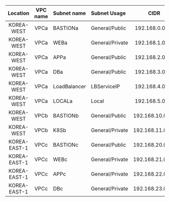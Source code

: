 |Location|VPC name|Subnet name|Subnet Usage|CIDR|
|:------------:|:----:|:---------|:----------|:-----------------:|
|KOREA-WEST|VPCa|BASTIONa|General/Public|192.168.0.0/24|
|KOREA-WEST|VPCa|WEBa|General/Private|192.168.1.0/24|
|KOREA-WEST|VPCa|APPa|General/Public|192.168.2.0/24|
|KOREA-WEST|VPCa|DBa|General/Public|192.168.3.0/24|
|KOREA-WEST|VPCa|LoadBalancer|LBServiceIP|192.168.4.0/27|
|KOREA-WEST|VPCa|LOCALa|Local|192.168.5.0/24|
|KOREA-WEST|VPCb|BASTIONb|General/Public|192.168.10.0/24|
|KOREA-WEST|VPCb|K8Sb|General/Private|192.168.11.0/24|
|KOREA-EAST-1|VPCc|BASTIONc|General/Public|192.168.20.0/24|
|KOREA-EAST-1|VPCc|WEBc|General/Private|192.168.21.0/24|
|KOREA-EAST-1|VPCc|APPc|General/Private|192.168.22.0/24|
|KOREA-EAST-1|VPCc|DBc|General/Private|192.168.23.0/24|
